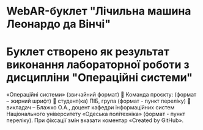 # WebAR-буклет "Лічильна машина Леонардо да Вінчі"
# Буклет створено як результат виконання лабораторної роботи з дисципліни "Операційні системи"
«Операційні системи» (звичайний формат)
 Команда проєкту: (формат – жирний шрифт)
 студент(ка) ПІБ, група (формат - пункт переліку)
 викладач – Блажко О.А., доцент кафедри інформаційних систем Національного
університету «Одеська політехніка» (формат - пункт переліку).
При фіксації змін вказати коментар «Created by GitHub».
